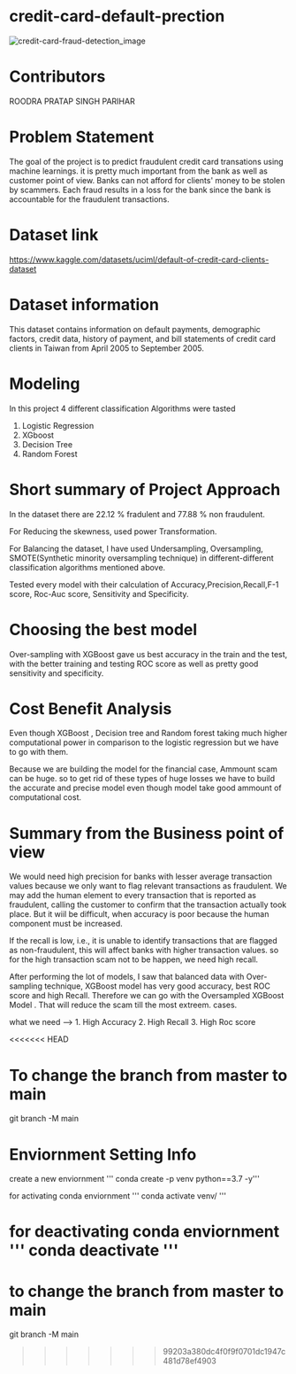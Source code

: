 # credit-card-default-prection
   

![credit-card-fraud-detection_image](https://user-images.githubusercontent.com/113835698/218536166-a3340aac-b3b8-4df3-a1e1-3d02255621dc.jpg)


# Contributors
  ROODRA PRATAP SINGH PARIHAR


# Problem Statement
The goal of the project is to predict fraudulent credit card transations using machine learnings. it is pretty much important from the bank as well as customer point of view. Banks can not afford for clients' money to be stolen by scammers. Each fraud results in a loss for the bank since the bank is accountable for the fraudulent transactions.

# Dataset link
https://www.kaggle.com/datasets/uciml/default-of-credit-card-clients-dataset

# Dataset information
This dataset contains information on default payments, demographic factors, credit data, history of payment, and bill statements
of credit card clients in Taiwan from April 2005 to September 2005.

# Modeling 
 In this project 4 different classification Algorithms were tasted
  1. Logistic Regression
  2. XGboost 
  3. Decision Tree
  4. Random Forest

# Short summary of Project Approach 

  In the dataset there are 22.12 % fradulent and 77.88 % non fraudulent.
  
  For Reducing the skewness, used power Transformation.

  For Balancing the dataset, I have used Undersampling, Oversampling, SMOTE(Synthetic minority oversampling technique) in     different-different classification algorithms mentioned above.

  Tested every model with their calculation of Accuracy,Precision,Recall,F-1 score, Roc-Auc score, Sensitivity and Specificity.


  
  
# Choosing the best model
Over-sampling with XGBoost gave us best accuracy in the train and the test, with the better training and testing ROC score as well as pretty good sensitivity and specificity.

# Cost Benefit Analysis
Even though XGBoost , Decision tree and Random forest taking much higher computational power in comparison to the logistic regression but we have to go with them.

Because we are building the model for the financial case, Ammount scam can be huge. so to get rid of these types of huge losses we have to build the accurate and precise model even though model take good ammount of computational cost.

# Summary from the Business point of view
 We would need high precision for banks with lesser average transaction values because we only want to flag relevant transactions as fraudulent. We may add the human element to every transaction that is reported as fraudulent, calling the customer to confirm that the transaction actually took place. But it wiil be difficult, when accuracy is poor because the human component must be increased.
 



If the recall is low, i.e., it is unable to identify transactions that are flagged as non-fraudulent, this will affect banks with higher transaction values. so for the high transaction scam not to be happen, we need high recall.


After performing the lot of models, I saw that balanced data with Over-sampling technique, XGBoost model has very good accuracy, best ROC score and high Recall. Therefore we can go with the Oversampled XGBoost Model . That will reduce the scam till the most extreem. cases.

what we need --> 1. High Accuracy 2. High Recall 3. High Roc score




<<<<<<< HEAD
# To change the branch from master to main
git branch -M main

# Enviornment Setting Info
create a new enviornment
''' conda create -p venv python==3.7 -y'''

for activating conda enviornment
''' conda activate venv/ '''

for deactivating conda enviornment
''' conda deactivate '''
=======
# to change the branch from master to main
git branch -M main
>>>>>>> 99203a380dc4f0f9f0701dc1947c481d78ef4903
